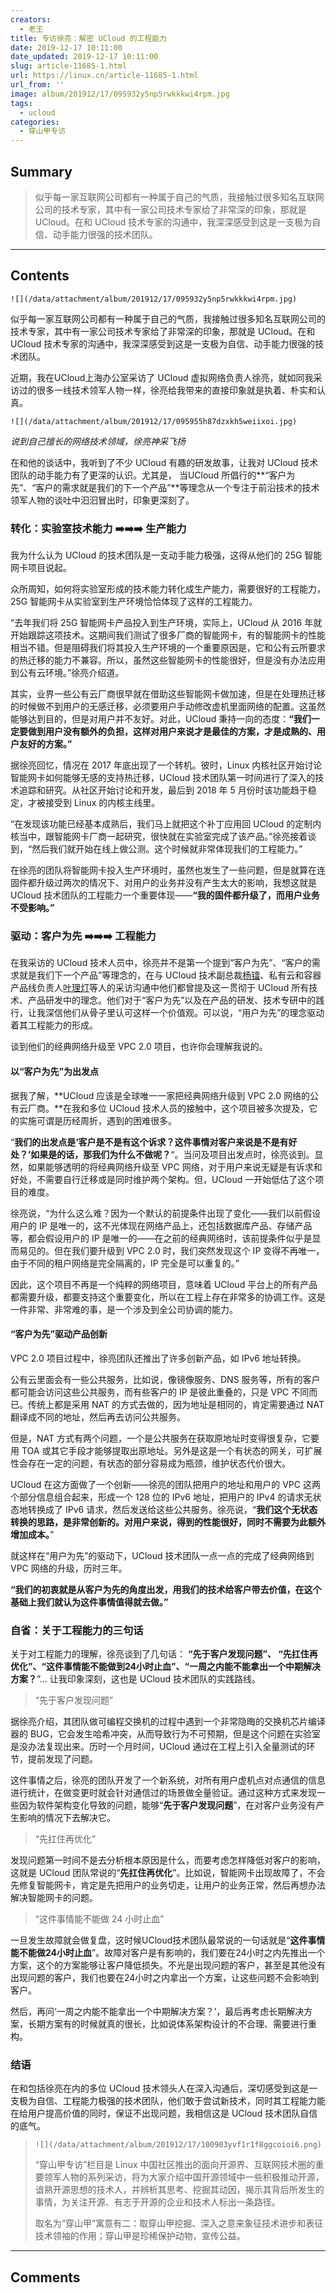```yaml
---
creators:
  - 老王
title: 专访徐亮：解密 UCloud 的工程能力
date: 2019-12-17 10:11:00
date_updated: 2019-12-17 10:11:00
slug: article-11685-1.html
url: https://linux.cn/article-11685-1.html
url_from: ''
image: album/201912/17/095932y5np5rwkkkwi4rpm.jpg
tags:
  - ucloud
categories:
  - 穿山甲专访
---
```


## Summary

> 似乎每一家互联网公司都有一种属于自己的气质，我接触过很多知名互联网公司的技术专家，其中有一家公司技术专家给了非常深的印象，那就是 UCloud。在和 UCloud 技术专家的沟通中，我深深感受到这是一支极为自信、动手能力很强的技术团队。

***

<!-- more -->

## Contents

`![](/data/attachment/album/201912/17/095932y5np5rwkkkwi4rpm.jpg)`

似乎每一家互联网公司都有一种属于自己的气质，我接触过很多知名互联网公司的技术专家，其中有一家公司技术专家给了非常深的印象，那就是 UCloud。在和 UCloud 技术专家的沟通中，我深深感受到这是一支极为自信、动手能力很强的技术团队。

近期，我在UCloud上海办公室采访了 UCloud 虚拟网络负责人徐亮，就如同我采访过的很多一线技术领军人物一样，徐亮给我带来的直接印象就是执着、朴实和认真。

`![](/data/attachment/album/201912/17/095955h87dzxkh5weiixoi.jpg)`

*说到自己擅长的网络技术领域，徐亮神采飞扬* 

在和他的谈话中，我听到了不少 UCloud 有趣的研发故事，让我对 UCloud 技术团队的动手能力有了更深的认识。尤其是， 当UCloud 所倡行的**“客户为先”、“客户的需求就是我们的下一个产品”**等理念从一个专注于前沿技术的技术领军人物的谈吐中汩汩冒出时，印象更深刻了。

### 转化：实验室技术能力 ➡️➡️➡️ 生产能力

我为什么认为 UCloud 的技术团队是一支动手能力极强，这得从他们的 25G 智能网卡项目说起。 

众所周知，如何将实验室形成的技术能力转化成生产能力，需要很好的工程能力，25G 智能网卡从实验室到生产环境恰恰体现了这样的工程能力。

“去年我们将 25G 智能网卡产品投入到生产环境，实际上，UCloud 从 2016 年就开始跟踪这项技术。这期间我们测试了很多厂商的智能网卡，有的智能网卡的性能相当不错。但是阻碍我们将其投入生产环境的一个重要原因是，它和公有云所要求的热迁移的能力不兼容。所以，虽然这些智能网卡的性能很好，但是没有办法应用到公有云环境。”徐亮介绍道。

其实，业界一些公有云厂商很早就在借助这些智能网卡做加速，但是在处理热迁移的时候做不到用户的无感迁移，必须要用户手动修改虚机里面网络的配置。这虽然能够达到目的，但是对用户并不友好。对此，UCloud 秉持一向的态度：**“我们一定要做到用户没有额外的负担，这样对用户来说才是最佳的方案，才是成熟的、用户友好的方案。”**

据徐亮回忆，情况在 2017 年底出现了一个转机。彼时，Linux 内核社区开始讨论智能网卡如何能够无感的支持热迁移，UCloud 技术团队第一时间进行了深入的技术追踪和研究。从社区开始讨论和开发，最后到 2018 年 5 月份时该功能趋于稳定，才被接受到 Linux 的内核主线里。

“在发现该功能已经基本成熟后，我们马上就把这个补丁应用回 UCloud 的定制内核当中，跟智能网卡厂商一起研究，很快就在实验室完成了该产品。”徐亮接着谈到，“然后我们就开始在线上做公测。这个时候就非常体现我们的工程能力。”

在徐亮的团队将智能网卡投入生产环境时，虽然也发生了一些问题，但是就算在连固件都升级过两次的情况下、对用户的业务并没有产生太大的影响，我想这就是 UCloud 技术团队的工程能力一个重要体现——**“我的固件都升级了，而用户业务不受影响。”**

### 驱动：客户为先 ➡️➡️➡️ 工程能力

在我采访的 UCloud 技术人员中，徐亮并不是第一个提到“客户为先”、“客户的需求就是我们下一个产品”等理念的，在与 UCloud 技术副总裁[杨镭](https://linux.cn/article-10744-1.html)、私有云和容器产品线负责人[叶理灯](https://linux.cn/article-10971-1.html)等人的采访沟通中他们都曾提及这一贯彻于 UCloud 所有技术、产品研发中的理念。他们对于“客户为先”以及在产品的研发、技术专研中的践行，让我深信他们从骨子里认可这样一个价值观。可以说，“用户为先”的理念驱动着其工程能力的形成。

谈到他们的经典网络升级至 VPC 2.0 项目，也许你会理解我说的。

#### 以“客户为先”为出发点

据我了解，**UCloud 应该是全球唯一一家把经典网络升级到 VPC 2.0 网络的公有云厂商。**在我和多位 UCloud 技术人员的接触中，这个项目被多次提及，它的实施可谓是历经周折，遇到的困难很多。

“**我们的出发点是‘客户是不是有这个诉求？这件事情对客户来说是不是有好处？’如果是的话，那我们为什么不做呢？**“。当问及项目出发点时，徐亮谈到。显然，如果能够透明的将经典网络升级至 VPC 网络，对于用户来说无疑是有诉求和好处，不需要自行迁移或是同时维护两个架构。但，UCloud 一开始低估了这个项目的难度。

徐亮说，“为什么这么难？因为一个默认的前提条件出现了变化——我们以前假设用户的 IP 是唯一的，这不光体现在网络产品上，还包括数据库产品、存储产品等，都会假设用户的 IP 是唯一的——在之前的经典网络时，该前提条件似乎是显而易见的。但在我们要升级到 VPC 2.0 时，我们突然发现这个 IP 变得不再唯一，由于不同的租户网络是完全隔离的，IP 完全是可以重复的。” 

因此，这个项目不再是一个纯粹的网络项目，意味着 UCloud 平台上的所有产品都需要升级，都要支持这个重要变化，所以在工程上存在非常多的协调工作。这是一件非常、非常难的事，是一个涉及到全公司协调的能力。

#### “客户为先”驱动产品创新

VPC 2.0 项目过程中，徐亮团队还推出了许多创新产品，如 IPv6 地址转换。

公有云里面会有一些公共服务，比如说，像镜像服务、DNS 服务等，所有的客户都可能会访问这些公共服务，而有些客户的 IP 是彼此重叠的，只是 VPC 不同而已。传统上都是采用 NAT 的方式去做的，因为地址是相同的，肯定需要通过 NAT 翻译成不同的地址，然后再去访问公共服务。

但是，NAT 方式有两个问题，一个是公共服务在获取原地址时变得很复杂，它要用 TOA 或其它手段才能够提取出原地址。另外是这是一个有状态的网关，可扩展性会存在一定的问题，有状态的部分容易成为瓶颈，维护状态代价很大。

UCloud 在这方面做了一个创新——徐亮的团队把用户的地址和用户的 VPC 这两个部分信息组合起来，形成一个 128 位的 IPv6 地址，把用户的 IPv4 的请求无状态地转换成了 IPv6 请求，然后发送给这些公共服务。徐亮说，“**我们这个无状态转换的思路，是非常创新的。对用户来说，得到的性能很好，同时不需要为此额外增加成本。**”

就这样在“用户为先”的驱动下，UCloud 技术团队一点一点的完成了经典网络到 VPC 网络的升级，历时三年。

**“我们的初衷就是从客户为先的角度出发，用我们的技术给客户带去价值，在这个基础上我们就认为这件事情值得就去做。”**

### 自省：关于工程能力的三句话

关于对工程能力的理解，徐亮谈到了几句话： **“先于客户发现问题”、 “先扛住再优化”、“这件事情能不能做到24小时止血”、“一周之内能不能拿出一个中期解决方案？**”… 让我印象深刻，这也是 UCloud 技术团队的实践路线。

> 
> “先于客户发现问题”
> 
> 
> 

据徐亮介绍，其团队做可编程交换机的过程中遇到一个非常隐晦的交换机芯片编译器的 BUG，它会发生哈希冲突，从而导致行为不可预期，但是这个问题在实验室是没办法复现出来。历时一个月时间，UCloud 通过在工程上引入全量测试的环节，提前发现了问题。 

这件事情之后，徐亮的团队开发了一个新系统，对所有用户虚机点对点通信的信息进行统计，在做变更时就会针对通信过的场景做全量验证。通过这种方式来发现一些因为软件架构变化导致的问题，能够“**先于客户发现问题**”，在对客户业务没有产生影响的情况下去解决它。

> 
> “先扛住再优化”
> 
> 
> 

发现问题第一时间不是去分析根本原因是什么，而要考虑怎样降低对客户的影响，这就是 UCloud 团队常说的“**先扛住再优化**”。比如说，智能网卡出现故障了，不会先修复智能网卡，肯定是先把用户的业务切走，让用户的业务正常，然后再想办法解决智能网卡的问题。 

> 
> “这件事情能不能做 24 小时止血” 
> 
> 
> 

一旦发生故障就会做复盘，这时候UCloud技术团队最常说的一句话就是“**这件事情能不能做24小时止血**”。故障对客户是有影响的，我们要在24小时之内先推出一个方案，这个的方案能够让客户降低损失。不光是出现问题的客户，甚至是其他没有出现问题的客户，我们也要在24小时之内拿出一个方案，让这些问题不会影响到客户。

然后，再问‘一周之内能不能拿出一个中期解决方案？’，最后再考虑长期解决方案，长期方案有的时候就真的很长，比如说体系架构设计的不合理、需要进行重构。 

### 结语

在和包括徐亮在内的多位 UCloud 技术领头人在深入沟通后，深切感受到这是一支极为自信、工程能力极强的技术团队，他们敢于尝试新技术，同时其工程能力能在给用户提高价值的同时，保证不出现问题，我相信这是 UCloud 技术团队自信的底气。

 

> 
> `![](/data/attachment/album/201912/17/100903yvf1r1f8ggcoioi6.png)`
> 
> 
> “穿山甲专访”栏目是 Linux 中国社区推出的面向开源界、互联网技术圈的重要领军人物的系列采访，将为大家介绍中国开源领域中一些积极推动开源，谙熟开源思想的技术人，并辨析其思考、挖掘其动因，揭示其背后所发生的事情，为关注开源、有志于开源的企业和技术人标出一条路径。
> 
> 
> 取名为“穿山甲”寓意有二：取穿山甲挖掘、深入之意来象征技术进步和表征技术领袖的作用；穿山甲是珍稀保护动物，宣传公益。 
> 
> 
>

***

## Comments
